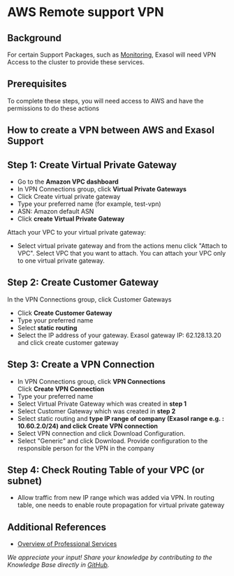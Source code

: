 # AWS Remote support VPN 
## Background

For certain Support Packages, such as [Monitoring](https://www.exasol.com/product-overview/customer-support/), Exasol will need VPN Access to the cluster to provide these services. 

## Prerequisites

To complete these steps, you will need access to AWS and have the permissions to do these actions 

## How to create a VPN between AWS and Exasol Support

## Step 1: Create Virtual Private Gateway

* Go to the **Amazon VPC dashboard**
* In VPN Connections group, click **Virtual Private Gateways**
* Click Create virtual private gateway
* Type your preferred name (for example, test-vpn)
* ASN: Amazon default ASN
* Click **create Virtual Private Gateway**

Attach your VPC to your virtual private gateway:

* Select virtual private gateway and from the actions menu click "Attach to VPC". Select VPC that you want to attach. You can attach your VPC only to one virtual private gateway.

## Step 2: Create Customer Gateway

In the VPN Connections group, click Customer Gateways

* Click **Create Customer Gateway**
* Type your preferred name
* Select **static routing**
* Select the IP address of your gateway. Exasol gateway IP: 62.128.13.20 and click create customer gateway

## Step 3: Create a VPN Connection

* In VPN Connections group, click **VPN Connections**  
Click **Create VPN Connection**
* Type your preferred name
* Select Virtual Private Gateway which was created in **step 1**
* Select Customer Gateway which was created in **step 2**
* Select static routing and **type IP range of company (Exasol range e.g. : 10.60.2.0/24) and click Create VPN connection**
* Select VPN connection and click Download Configuration.
* Select "Generic" and click Download. Provide configuration to the responsible person for the VPN in the company

## Step 4: Check Routing Table of your VPC (or subnet)

* Allow traffic from new IP range which was added via VPN. In routing table, one needs to enable route propagation for virtual private gateway

## Additional References

* [Overview of Professional Services](https://www.exasol.com/product-overview/customer-support/)

*We appreciate your input! Share your knowledge by contributing to the Knowledge Base directly in [GitHub](https://github.com/exasol/public-knowledgebase).* 